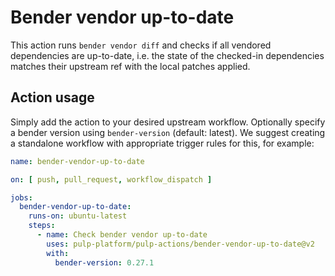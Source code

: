 # Bender vendor up-to-date

This action runs `bender vendor diff` and checks if all vendored dependencies are up-to-date, i.e. the state of the checked-in dependencies matches their upstream ref with the local patches applied.

## Action usage

Simply add the action to your desired upstream workflow. Optionally specify a bender version using `bender-version` (default: latest). We suggest creating a standalone workflow with appropriate trigger rules for this, for example:

```yaml
name: bender-vendor-up-to-date

on: [ push, pull_request, workflow_dispatch ]

jobs:
  bender-vendor-up-to-date:
    runs-on: ubuntu-latest
    steps:
      - name: Check bender vendor up-to-date
        uses: pulp-platform/pulp-actions/bender-vendor-up-to-date@v2
        with:
          bender-version: 0.27.1
```
